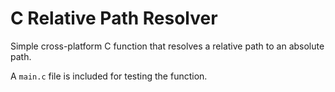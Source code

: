 # C Relative Path Resolver

Simple cross-platform C function that resolves a relative path to an absolute path.

A `main.c` file is included for testing the function.

